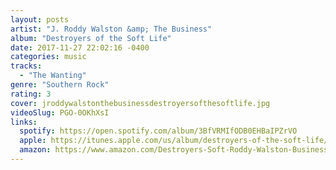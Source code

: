 ```yaml
---
layout: posts
artist: "J. Roddy Walston &amp; The Business"
album: "Destroyers of the Soft Life"
date: 2017-11-27 22:02:16 -0400
categories: music
tracks:
  - "The Wanting"
genre: "Southern Rock"
rating: 3
cover: jroddywalstonthebusinessdestroyersofthesoftlife.jpg
videoSlug: PGO-0OKhXsI
links:
  spotify: https://open.spotify.com/album/3BfVRMIfODB0EHBaIPZrVO
  apple: https://itunes.apple.com/us/album/destroyers-of-the-soft-life/1270476917
  amazon: https://www.amazon.com/Destroyers-Soft-Roddy-Walston-Business/dp/B074Q57T5W/
---
```



